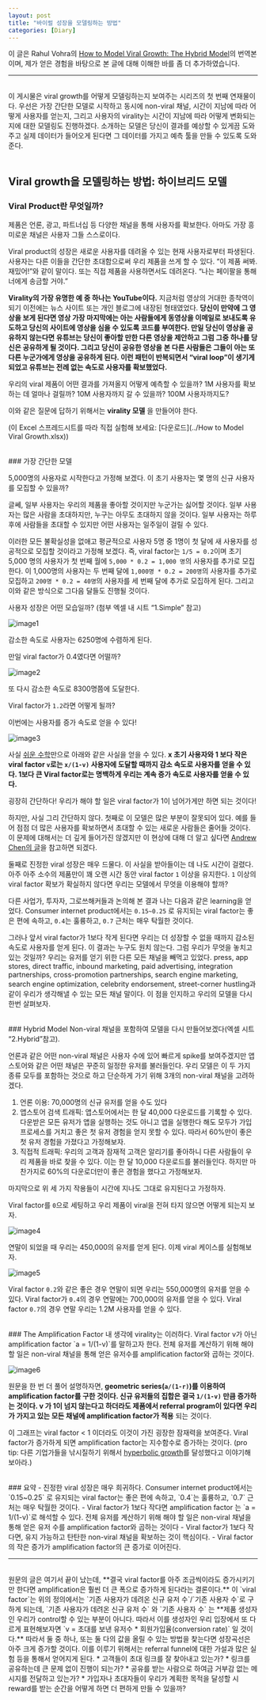 ```yaml
---
layout: post
title: "바이럴 성장을 모델링하는 방법"
categories: [Diary]
---
```


이 글은 Rahul Vohra의 [How to Model Viral Growth: The Hybrid Model](https://www.linkedin.com/pulse/20121002124206-18876785-how-to-model-viral-growth-the-hybrid-model/)의 번역본이며, 제가 얻은 경험을 바탕으로 본 글에 대해 이해한 바를 좀 더 추가하였습니다.
<hr>
<br>
이 게시물은 viral growth를 어떻게 모델링하는지 보여주는 시리즈의 첫 번째 연재물이다. 우선은 가장 간단한 모델로 시작하고 동시에 non-viral 채널, 시간이 지남에 따라 어떻게 사용자를 얻는지, 그리고 사용자의 virality는 시간이 지남에 따라 어떻게 변화되는지에 대한 모델링도 진행하겠다. 소개하는 모델은 당신이 결과를 예상할 수 있게끔 도와주고 실제 데이터가 들어오게 된다면 그 데이터를 가지고 예측 툴을 만들 수 있도록 도와준다.
<br>
<br>

## Viral growth을 모델링하는 방법: 하이브리드 모델

### Viral Product란 무엇일까?
제품은 언론, 광고, 파트너십 등 다양한 채널을 통해 사용자를 확보한다. 아마도 가장 흥미로운 채널은 사용자 그들 스스로이다.

Viral product의 성장은 새로운 사용자를 데려올 수 있는 현재 사용자로부터 파생된다. 사용자는 다른 이들을 간단한 초대함으로써 우리 제품을 쓰게 할 수 있다. “이 제품 써봐. 재밌어!”와 같이 말이다. 또는 직접 제품을 사용하면서도 데려온다. “나는 페이팔을 통해 너에게 송금할 거야.”

**Virality의 가장 유명한 예 중 하나는 YouTube이다.** 지금처럼 영상의 거대한 종착역이 되기 이전에는 뉴스 사이트 또는 개인 블로그에 내장된 형태였었다. **당신이 만약에 그 영상을 보게 된다면 영상 가장 마지막에는 아는 사람들에게 동영상을 이메일로 보내도록 유도하고 당신의 사이트에 영상을 심을 수 있도록 코드를 부여한다. 만일 당신이 영상을 공유하지 않는다면 유튜브는 당신이 좋아할 만한 다른 영상을 제안하고 그럼 그중 하나를 당신은 공유하게 될 것이다. 그리고 당신이 공유한 영상을 본 다른 사람들은 그들이 아는 또 다른 누군가에게 영상을 공유하게 된다. 이런 패턴이 반복되면서 “viral loop”이 생기게 되었고 유튜브는 전례 없는 속도로 사용자를 확보했었다.**

우리의 viral 제품이 어떤 결과를 가져올지 어떻게 예측할 수 있을까? 1M 사용자를 확보하는 데 얼마나 걸릴까? 10M 사용자까지 갈 수 있을까? 100M 사용자까지도?

이와 같은 질문에 답하기 위해서는 **virality 모델** 을 만들어야 한다.

(이 Excel 스프레드시트를 따라 직접 실험해 보세요: [다운로드](../How to Model Viral Growth.xlsx))

<br>
### 가장 간단한 모델

5,000명의 사용자로 시작한다고 가정해 보겠다. 이 초기 사용자는 몇 명의 신규 사용자를 모집할 수 있을까?

글쎄, 일부 사용자는 우리의 제품을 좋아할 것이지만 누군가는 싫어할 것이다. 일부 사용자는 많은 사람을 초대하지만, 누구는 아무도 초대하지 않을 것이다. 일부 사용자는 하루 후에 사람들을 초대할 수 있지만 어떤 사용자는 일주일이 걸릴 수 있다.

이러한 모든 불확실성을 없애고 평균적으로 사용자 5명 중 1명이 첫 달에 새 사용자를 성공적으로 모집할 것이라고 가정해 보겠다. 즉, viral factor는 `1/5 = 0.2`이며 초기 5,000 명의 사용자가 첫 번째 월에 `5,000 * 0.2 = 1,000 명`의 사용자를 추가로 모집한다. 이 1,000명의 사용자는 두 번째 달에 `1,000명 * 0.2 = 200명`의 사용자를 추가로 모집하고 `200명 * 0.2 = 40명`의 사용자를 세 번째 달에 추가로 모집하게 된다. 그리고 이와 같은 방식으로 그다음 달들도 진행될 것이다.

사용자 성장은 어떤 모습일까? (첨부 엑셀 내 시트 “1.Simple” 참고)


![image1](../images/viral_growth_img1.png)


감소한 속도로 사용자는 6250명에 수렴하게 된다.

만일 viral factor가 0.4였다면 어떨까?


![image2](../images/viral_growth_img2.jpg)


또 다시 감소한 속도로 8300명쯤에 도달한다.

Viral factor가 `1.2`라면 어떻게 될까?

이번에는 사용자를 증가 속도로 얻을 수 있다!


![image3](../images/viral_growth_img3.jpg)


사실 [쉬운 수학](https://en.wikipedia.org/wiki/Geometric_series#Formula)만으로 아래와 같은 사실을 얻을 수 있다.
**x 초기 사용자와 1 보다 작은 viral factor `v`로는 `x/(1-v)` 사용자에 도달할 때까지 감소 속도로 사용자를 얻을 수 있다.
1보다 큰 Viral factor로는 명백하게 우리는 계속 증가 속도로 사용자를 얻을 수 있다.**

굉장히 간단하다! 우리가 해야 할 일은 viral factor가 1이 넘어가게만 하면 되는 것이다!

하지만, 사실 그리 간단하지 않다.
첫째로 이 모델은 많은 부분이 잘못되어 있다. 예를 들어 점점 더 많은 사용자를 확보하면서 초대할 수 있는 새로운 사람들은 줄어들 것이다. 이 문제에 대해서는 더 깊게 들어가진 않겠지만 이 현상에 대해 더 알고 싶다면 [Andrew Chen의 글](https://andrewchen.co/facebook-viral-marketing-when-and-why-do-apps-jump-the-shark/)을 참고하면 되겠다.

둘째로 진정한 viral 성장은 매우 드물다. 이 사실을 받아들이는 데 나도 시간이 걸렸다. 아주 아주 소수의 제품만이 꽤 오랜 시간 동안 viral factor `1` 이상을 유지한다. `1` 이상의 viral factor 확보가 확실하지 않다면 우리는 모델에서 무엇을 이용해야 할까?

다른 사업가, 투자자, 그로쓰해커들과 논의해 본 결과 나는 다음과 같은 learning을 얻었다. Consumer internet product에서는 `0.15~0.25` 로 유지되는 viral factor는 좋은 편에 속하고, `0.4`는 훌륭하고, `0.7` 근처는 매우 탁월한 것이다.

그러나 앞서 viral factor가 1보다 작게 된다면 우리는 더 성장할 수 없을 때까지 감소된 속도로 사용자를 얻게 된다. 이 결과는 누구도 원치 않는다. 그럼 우리가 무엇을 놓치고 있는 것일까?
우리는 유저를 얻기 위한 다른 모든 채널을 빼먹고 있었다. press, app stores, direct traffic, inbound marketing, paid advertising, integration partnerships, cross-promotion partnerships, search engine marketing, search engine optimization, celebrity endorsement, street-corner hustling과 같이 우리가 생각해낼 수 있는 모든 채널 말이다. 이 점을 인지하고 우리의 모델을 다시 한번 살펴보자.

<br>
### Hybrid Model
Non-viral 채널을 포함하여 모델을 다시 만들어보겠다(엑셀 시트 “2.Hybrid”참고).

언론과 같은 어떤 non-viral 채널은 사용자 수에 있어 빠르게 spike를 보여주겠지만 앱스토어와 같은 어떤 채널은 꾸준히 일정한 유저를 불러들인다. 우리 모델은 이 두 가지 종류 모두를 포함하는 것으로 하고 단순하게 가기 위해 3개의 non-viral 채널을 고려하겠다.
1. 언론 이용: 70,000명의 신규 유저를 얻을 수도 있다
2. 앱스토어 검색 트래픽: 앱스토어에서는 한 달 40,000 다운로드를 기록할 수 있다. 다운받은 모든 유저가 앱을 실행하는 것도 아니고 앱을 실행한다 해도 모두가 가입 프로세스를 거치고 좋은 첫 유저 경험을 얻지 못할 수 있다. 따라서 60%만이 좋은 첫 유저 경험을 가졌다고 가정해보자.
3. 직접적 트래픽: 우리의 고객과 잠재적 고객은 알리기를 좋아하니 다른 사람들이 우리 제품을 바로 찾을 수 있다. 이는 한 달 10,000 다운로드를 불러들인다. 하지만 마찬가지로 60%의 다운로더만이 좋은 경험을 했다고 가정해보자.

마지막으로 위 세 가지 작용들이 시간에 지나도 그대로 유지된다고 가정하자.

Viral factor를 `0`으로 세팅하고 우리 제품이 viral을 전혀 타지 않으면 어떻게 되는지 보자.


![image4](../images/viral_growth_img4.jpg)


연말이 되었을 때 우리는 450,000의 유저를 얻게 된다. 이제 viral 케이스를 실험해보자.


![image5](../images/viral_growth_img5.jpg)


Viral factor `0.2`와 같은 좋은 경우 연말이 되면 우리는 550,000명의 유저를 얻을 수 있다. Viral factor가 `0.4`의 경우 연말에는 700,000의 유저를 얻을 수 있다. Viral factor `0.7`의 경우 연말 우리는 1.2M 사용자를 얻을 수 있다.


<br>
### The Amplification Factor
내 생각에 virality는 이러하다. Viral factor v가 아닌 amplification factor `a = 1/(1-v)`를 말하고자 한다. 전체 유저를 계산하기 위해 해야 할 일은 non-viral 채널을 통해 얻은 유저수를 amplification factor와 곱하는 것이다.


![image6](../images/viral_growth_img6.jpg)


원문을 한 번 더 풀어 설명하자면, **geometric series(`a/(1-r)`)를 이용하여 amplification factor를 구한 것이다. 신규 유저들의 집합은 결국 `1/(1-v)` 만큼 증가하는 것이다. v 가 1이 넘지 않는다고 하더라도 제품에서 referral program이 있다면 우리가 가지고 있는 모든 채널에 amplification factor가 적용** 되는 것이다.


이 그래프는 viral factor < 1 이더라도 이것이 가진 굉장한 잠재력을 보여준다. Viral factor가 증가하게 되면 amplification factor는 지수함수로 증가하는 것이다. (pro tip: 다른 기업가들을 낚시질하기 위해서 [hyperbolic growth](https://en.wikipedia.org/wiki/Hyperbolic_growth)를 달성했다고 이야기해 보아라.)


<br>
### 요약
- 진정한 viral 성장은 매우 희귀하다. Consumer internet product에서는 `0.15~0.25` 로 유지되는 viral factor는 좋은 편에 속하고, `0.4`는 훌륭하고, `0.7` 근처는 매우 탁월한 것이다.
- Viral factor가 1보다 작다면 amplification factor 는  `a = 1/(1-v)`로 해석할 수 있다. 전체 유저를 계산하기 위해 해야 할 일은 non-viral 채널을 통해 얻은 유저 수를 amplification factor와 곱하는 것이다
- Viral factor가 1보다 작다면, 유지 가능하고 탄탄한 non-viral 채널을 확보하는 것이 핵심이다.
- Viral factor의 작은 증가가 amplification factor의 큰 증가로 이어진다.
<hr>
<br>
원문의 글은 여기서 끝이 났는데, **결국 viral factor를 아주 조금씩이라도 증가시키기만 한다면 amplification은 훨씬 더 큰 폭으로 증가하게 된다라는 결론이다.** 이 `viral factor`는 위의 정의에서는 `기존 사용자가 데려온 신규 유저 수`/`기존 사용자 수`로 구하게 되는데, `기존 사용자가 데려온 신규 유저 수` 와 `기존 사용자 수` 는 **제품 생성자인 우리가 control할 수 있는 부분이 아니다. 따라서 이를 생성자인 우리 입장에서 또 다르게 표현해보자면 `v = 초대를 보낸 유저수 * 회원가입율(conversion rate)` 일 것이다.** 따라서 둘 중 하나, 또는 둘 다의 값을 올릴 수 있는 방법을 찾는다면 성장곡선은 아주 크게 증가할 것이다. 이를 이루기 위해서는 referral funnel에 대한 가설과 많은 실험 등을 통해서 얻어지게 된다.
* 고객들이 초대 링크를 잘 찾아내고 있는가?
* 링크를 공유하는데 큰 문제 없이 진행이 되는가?
* 공유를 받는 사람으로 하여금 거부감 없는 메시지를 전달하고 있는가?
* 가입자나 초대자들이 우리가 계획한 목적을 달성할 시 reward를 받는 순간을 어떻게 하면 더 편하게 만들 수 있을까?
